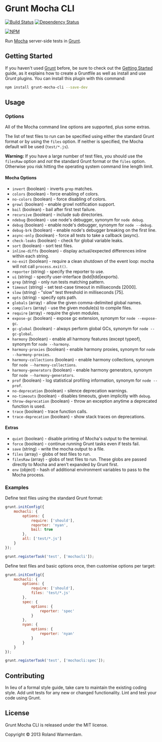 Grunt Mocha CLI
===============

[![Build Status](https://api.travis-ci.org/Rowno/grunt-mocha-cli.svg?branch=master)](https://travis-ci.org/Rowno/grunt-mocha-cli)
[![Dependency Status](https://david-dm.org/Rowno/grunt-mocha-cli.svg)](https://david-dm.org/Rowno/grunt-mocha-cli)

[![NPM](https://nodei.co/npm/grunt-mocha-cli.png?downloads=true&stars=true)](https://npmjs.org/package/grunt-mocha-cli)

Run [Mocha][] server-side tests in [Grunt][].


Getting Started
---------------
If you haven't used [Grunt][] before, be sure to check out the [Getting Started][] guide, as it explains how to create a Gruntfile as well as install and use Grunt plugins. You can install this plugin with this command:

```bash
npm install grunt-mocha-cli --save-dev
```


Usage
-----

### Options ###
All of the Mocha command line options are supported, plus some extras.

The list of test files to run can be specified using either the standard Grunt format or by using the `files` option. If neither is specified, the Mocha default will be used (`test/*.js`).

**Warning:** If you have a large number of test files, you should use the `filesRaw` option and *not* the standard Grunt format or the `files` option. Otherwise you risk hitting the operating system command line length limit.

#### Mocha Options ####
 * `invert` (boolean) - inverts `grep` matches.
 * `colors` (boolean) - force enabling of colors.
 * `no-colors` (boolean) - force disabling of colors.
 * `growl` (boolean) - enable growl notification support.
 * `bail` (boolean) - bail after first test failure.
 * `recursive` (boolean) - include sub directories.
 * `ndebug` (boolean) - use node's debugger, synonym for `node debug`.
 * `debug` (boolean) - enable node's debugger, synonym for `node --debug`.
 * `debug-brk` (boolean) - enable node's debugger breaking on the first line.
 * `async-only` (boolean) - force all tests to take a callback (async).
 * `check-leaks` (boolean) - check for global variable leaks.
 * `sort` (boolean) - sort test files.
 * `inline-diffs` (boolean) - display actual/expected differences inline within each string.
 * `no-exit` (boolean) - require a clean shutdown of the event loop: mocha will not call `process.exit()`.
 * `reporter` (string) - specify the reporter to use.
 * `ui` (string) - specify user-interface (bdd|tdd|exports).
 * `grep` (string) - only run tests matching pattern.
 * `timeout` (string) - set test-case timeout in milliseconds [2000].
 * `slow` (string) - "slow" test threshold in milliseconds [75].
 * `opts` (string) - specify opts path.
 * `globals` (array) - allow the given comma-delimited global names.
 * `compilers` (array) - use the given module(s) to compile files.
 * `require` (array) - require the given modules.
 * `expose-gc` (boolean) - expose gc extension, synonym for `node --expose-gc`.
 * `gc-global` (boolean) - always perform global GCs, synonym for `node --gc-global`.
 * `harmony` (boolean) - enable all harmony features (except typeof), synonym for `node --harmony`.
 * `harmony-proxies` (boolean) - enable harmony proxies, synonym for `node --harmony-proxies`.
 * `harmony-collections` (boolean) - enable harmony collections, synonym for `node --harmony-collections`.
 * `harmony-generators` (boolean) - enable harmony generators, synonym for `node --harmony-generators`.
 * `prof` (boolean) - log statistical profiling information, synonym for `node --prof`.
 * `no-deprecation` (boolean) - silence deprecation warnings.
 * `no-timeouts` (boolean) - disables timeouts, given implicitly with `debug`.
 * `throw-deprecation` (boolean) - throw an exception anytime a deprecated function is used.
 * `trace` (boolean) - trace function calls.
 * `trace-deprecation` (boolean) - show stack traces on deprecations.

#### Extras ####
 * `quiet` (boolean) - disable printing of Mocha's output to the terminal.
 * `force` (boolean) - continue running Grunt tasks even if tests fail.
 * `save` (string) - write the mocha output to a file.
 * `files` (array) - globs of test files to run.
 * `filesRaw` (array) - globs of test files to run. These globs are passed directly to Mocha and aren't expanded by Grunt first.
 * `env` (object) - hash of additional environment variables to pass to the Mocha process.


### Examples ###

Define test files using the standard Grunt format:

```javascript
grunt.initConfig({
    mochacli: {
        options: {
            require: ['should'],
            reporter: 'nyan',
            bail: true
        },
        all: ['test/*.js']
    }
});

grunt.registerTask('test', ['mochacli']);
```

Define test files and basic options once, then customise options per target:

```javascript
grunt.initConfig({
    mochacli: {
        options: {
            require: ['should'],
            files: 'test/*.js'
        },
        spec: {
            options: {
                reporter: 'spec'
            }
        },
        nyan: {
            options: {
                reporter: 'nyan'
            }
        }
    }
});

grunt.registerTask('test', ['mochacli:spec']);
```


Contributing
------------
In lieu of a formal style guide, take care to maintain the existing coding style. Add unit tests for any new or changed functionality. Lint and test your code using Grunt.


License
-------
Grunt Mocha CLI is released under the MIT license.

Copyright © 2013 Roland Warmerdam.


[Mocha]: http://visionmedia.github.com/mocha/
[Grunt]: http://gruntjs.com/
[Getting Started]: http://gruntjs.com/getting-started
